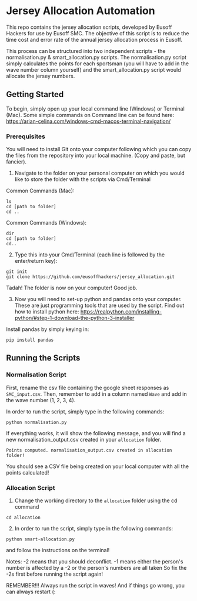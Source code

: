 # Jersey Allocation Automation
This repo contains the jersey allocation scripts, developed by Eusoff Hackers for use by Eusoff SMC. The objective of this script is to reduce the time cost and error rate of the annual jersey allocation process in Eusoff.

This process can be structured into two independent scripts - the normalisation.py & smart_allocation.py scripts. The normalisation.py script simply calculates the points for each sportsman (you will have to add in the wave number column yourself) and the smart_allocation.py script would allocate the jersey numbers.

## Getting Started
To begin, simply open up your local command line (Windows) or Terminal (Mac). Some simple commands on Command line can be found here: https://arian-celina.com/windows-cmd-macos-terminal-navigation/

### Prerequisites
You will need to install Git onto your computer following which you can copy the files from the repository into your local machine. (Copy and paste, but fancier).

1. Navigate to the folder on your personal computer on which you would like to store the folder with the scripts via Cmd/Terminal

Common Commands (Mac):
```
ls
cd [path to folder]
cd ..
```

Common Commands (Windows):
```
dir
cd [path to folder]
cd..
```

2. Type this into your Cmd/Terminal (each line is followed by the enter/return key):
```
git init
git clone https://github.com/eusoffhackers/jersey_allocation.git
```

Tadah! The folder is now on your computer! Good job.


3. Now you will need to set-up python and pandas onto your computer. These are just programming tools that are used by the script. Find out how to install python here: https://realpython.com/installing-python/#step-1-download-the-python-3-installer

Install pandas by simply keying in:
```
pip install pandas
```

## Running the Scripts
### Normalisation Script

First, rename the csv file containing the google sheet responses as `SMC_input.csv`. Then, remember to add in a column named `Wave` and add in the wave number (1, 2, 3, 4).

In order to run the script, simply type in the following commands:
```
python normalisation.py
```

If everything works, it will show the following message, and you will find a new normalisation_output.csv created in your `allocation` folder.
```
Points computed. normalisation_output.csv created in allocation folder!
```

You should see a CSV file being created on your local computer with all the points calculated!

### Allocation Script

1. Change the working directory to the `allocation` folder using the cd command
```
cd allocation
```

2. In order to run the script, simply type in the following commands:
```
python smart-allocation.py
```
and follow the instructions on the terminal!

Notes: 
-2 means that you should deconflict. 
-1 means either the person's number is affected by a -2 or the person's numbers are all taken
So fix the -2s first before running the script again!

REMEMBER!!! Always run the script in waves! And if things go wrong, you can always restart (:



